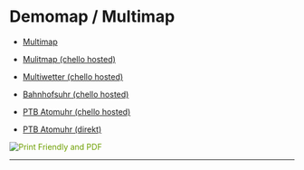 # Demomap / Multimap

- [Multimap](./multimap)

- [Mulitmap (chello hosted)](http://members.chello.at/~aschweitzer/multimap)

- [Multiwetter (chello hosted)](http://members.chello.at/~aschweitzer/multiweather/)

- [Bahnhofsuhr (chello hosted)](http://members.chello.at/~aschweitzer/bahnhofsuhr/)

- [PTB Atomuhr (chello hosted)](http://members.chello.at/~aschweitzer/atomuhr/)

- [PTB Atomuhr (direkt)](https://uhr.ptb.de/)


<script>var pfHeaderImgUrl = '';var pfHeaderTagline = '';var pfdisableClickToDel = 0;var pfHideImages = 0;var pfImageDisplayStyle = 'right';var pfDisablePDF = 0;var pfDisableEmail = 0;var pfDisablePrint = 0;var pfCustomCSS = '';var pfBtVersion='1';(function(){var js,pf;pf=document.createElement('script');pf.type='text/javascript';pf.src='//cdn.printfriendly.com/printfriendly.js';document.getElementsByTagName('head')[0].appendChild(pf)})();</script><a href="https://www.printfriendly.com" style="color:#6D9F00;text-decoration:none;" class="printfriendly" onclick="window.print();return false;" title="Printer Friendly and PDF"><img style="border:none;-webkit-box-shadow:none;box-shadow:none;" src="//cdn.printfriendly.com/buttons/printfriendly-pdf-email-button-notext.png" alt="Print Friendly and PDF"/></a>
</script>

----

<script>
var nVer = navigator.appVersion;
var nAgt = navigator.userAgent;
var browserName  = navigator.appName;
var fullVersion  = ''+parseFloat(navigator.appVersion); 
var majorVersion = parseInt(navigator.appVersion,10);
var nameOffset,verOffset,ix;

// In Opera, the true version is after "Opera" or after "Version"
if ((verOffset=nAgt.indexOf("Opera"))!=-1) {
 browserName = "Opera";
 fullVersion = nAgt.substring(verOffset+6);
 if ((verOffset=nAgt.indexOf("Version"))!=-1) 
   fullVersion = nAgt.substring(verOffset+8);
}
// In MSIE, the true version is after "MSIE" in userAgent
else if ((verOffset=nAgt.indexOf("MSIE"))!=-1) {
 browserName = "Microsoft Internet Explorer";
 fullVersion = nAgt.substring(verOffset+5);
}
// In Chrome, the true version is after "Chrome" 
else if ((verOffset=nAgt.indexOf("Chrome"))!=-1) {
 browserName = "Chrome";
 fullVersion = nAgt.substring(verOffset+7);
}
// In Safari, the true version is after "Safari" or after "Version" 
else if ((verOffset=nAgt.indexOf("Safari"))!=-1) {
 browserName = "Safari";
 fullVersion = nAgt.substring(verOffset+7);
 if ((verOffset=nAgt.indexOf("Version"))!=-1) 
   fullVersion = nAgt.substring(verOffset+8);
}
// In Firefox, the true version is after "Firefox" 
else if ((verOffset=nAgt.indexOf("Firefox"))!=-1) {
 browserName = "Firefox";
 fullVersion = nAgt.substring(verOffset+8);
}
// In most other browsers, "name/version" is at the end of userAgent 
else if ( (nameOffset=nAgt.lastIndexOf(' ')+1) < 
          (verOffset=nAgt.lastIndexOf('/')) ) 
{
 browserName = nAgt.substring(nameOffset,verOffset);
 fullVersion = nAgt.substring(verOffset+1);
 if (browserName.toLowerCase()==browserName.toUpperCase()) {
  browserName = navigator.appName;
 }
}
// trim the fullVersion string at semicolon/space if present
if ((ix=fullVersion.indexOf(";"))!=-1)
   fullVersion=fullVersion.substring(0,ix);
if ((ix=fullVersion.indexOf(" "))!=-1)
   fullVersion=fullVersion.substring(0,ix);

majorVersion = parseInt(''+fullVersion,10);
if (isNaN(majorVersion)) {
 fullVersion  = ''+parseFloat(navigator.appVersion); 
 majorVersion = parseInt(navigator.appVersion,10);
}

document.write(''
 +'Browser name  = '+browserName+'<br>'
 +'Full version  = '+fullVersion+'<br>'
 +'Major version = '+majorVersion+'<br>'
 +'navigator.appName = '+navigator.appName+'<br>'
 +'navigator.userAgent = '+navigator.userAgent+'<br>'
 +'navigator.platform = '+navigator.platform+'<br>'
 +'navigator.oscpu = '+navigator.oscpu+'<br>'
)
</script>
